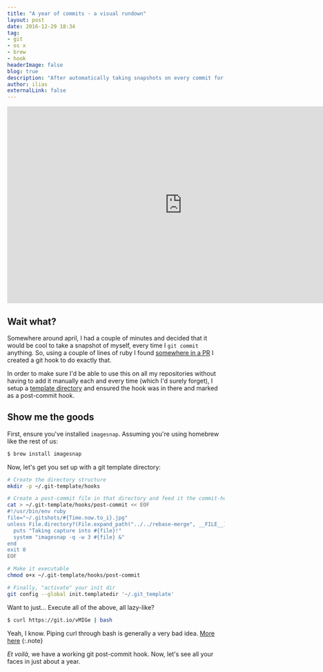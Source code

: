 ```yaml
---
title: "A year of commits - a visual rundown"
layout: post
date: 2016-12-29 18:34
tag:
- git
- os x
- brew
- hook
headerImage: false
blog: true
description: "After automatically taking snapshots on every commit for close to a year, here's the result"
author: ilias
externalLink: false
---
```


<iframe src="https://player.vimeo.com/video/197416047?color=fff" width="810" height="456" frameborder="0" webkitallowfullscreen mozallowfullscreen allowfullscreen></iframe>

## Wait what?

Somewhere around april, I had a couple of minutes and decided that it would be cool to take a snapshot of myself, every time I `git commit` anything. So, using a couple of lines of ruby I found [somewhere in a PR](https://github.com/rharder/imagesnap/pull/10/commits/23f6feaf2ec2b17ae0ac96d7493dbc96113e9123?short_path=04c6e90#diff-04c6e90faac2675aa89e2176d2eec7d8) I created a git hook to do exactly that.

In order to make sure I'd be able to use this on all my repositories without having to add it manually each and every time (which I'd surely forget), I setup a [template directory](https://git-scm.com/docs/git-init#_template_directory) and ensured the hook was in there and marked as a post-commit hook.

## Show me the goods

First, ensure you've installed `imagesnap`. Assuming you're using homebrew like the rest of us:

```bash
$ brew install imagesnap
```

Now, let's get you set up with a git template directory:

```bash
# Create the directory structure
mkdir -p ~/.git-template/hooks

# Create a post-commit file in that directory and feed it the commit-hook:
cat > ~/.git-template/hooks/post-commit << EOF
#!/usr/bin/env ruby
file="~/.gitshots/#{Time.now.to_i}.jpg"
unless File.directory?(File.expand_path("../../rebase-merge", __FILE__))
  puts "Taking capture into #{file}!"
  system "imagesnap -q -w 3 #{file} &"
end
exit 0
EOF

# Make it executable
chmod o+x ~/.git-template/hooks/post-commit

# Finally, "activate" your init dir
git config --global init.templatedir '~/.git_template'
```

Want to just... Execute all of the above, all lazy-like?

```bash
$ curl https://git.io/vMIGe | bash
```

Yeah, I know. Piping curl through bash is generally a very bad idea. [More here](https://www.seancassidy.me/dont-pipe-to-your-shell.html)
{:.note}

*Et voilà*, we have a working git post-commit hook. Now, let's see all your faces in just about a year.
